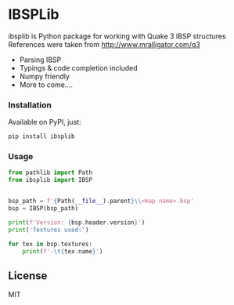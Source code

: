# IBSPLib

ibsplib is Python package for working with Quake 3 IBSP structures  
References were taken from http://www.mralligator.com/q3

- Parsing IBSP
- Typings & code completion included
- Numpy friendly
- More to come....

### Installation
Available on PyPI, just:
```sh
pip install ibsplib
```

### Usage
```py
from pathlib import Path
from ibsplib import IBSP


bsp_path = f'{Path(__file__).parent}\\<map name>.bsp'
bsp = IBSP(bsp_path)

print(f'Version: {bsp.header.version}')
print('Textures used:')

for tex in bsp.textures:
    print(f'-\t{tex.name}')
```

## License
MIT
